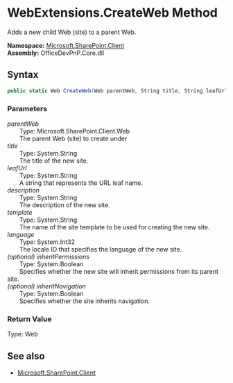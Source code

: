 # WebExtensions.CreateWeb Method  
Adds a new child Web (site) to a parent Web.  

**Namespace:** [Microsoft.SharePoint.Client](Microsoft.SharePoint.Client.md)  
**Assembly:** OfficeDevPnP.Core.dll  
## Syntax
```C#
public static Web CreateWeb(Web parentWeb, String title, String leafUrl, String description, String template, Int32 language, Boolean inheritPermissions, Boolean inheritNavigation)
```
### Parameters
*parentWeb*  
&emsp;&emsp;Type: Microsoft.SharePoint.Client.Web  
&emsp;&emsp;The parent Web (site) to create under  
*title*  
&emsp;&emsp;Type: System.String  
&emsp;&emsp;The title of the new site.   
*leafUrl*  
&emsp;&emsp;Type: System.String  
&emsp;&emsp;A string that represents the URL leaf name.  
*description*  
&emsp;&emsp;Type: System.String  
&emsp;&emsp;The description of the new site.   
*template*  
&emsp;&emsp;Type: System.String  
&emsp;&emsp;The name of the site template to be used for creating the new site.   
*language*  
&emsp;&emsp;Type: System.Int32  
&emsp;&emsp;The locale ID that specifies the language of the new site.   
*(optional) inheritPermissions*  
&emsp;&emsp;Type: System.Boolean  
&emsp;&emsp;Specifies whether the new site will inherit permissions from its parent site.  
*(optional) inheritNavigation*  
&emsp;&emsp;Type: System.Boolean  
&emsp;&emsp;Specifies whether the site inherits navigation.  
### Return Value
Type: Web  

## See also
- [Microsoft.SharePoint.Client](Microsoft.SharePoint.Client.md)
